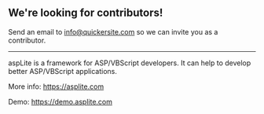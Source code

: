 ## We're looking for contributors!
Send an email to info@quickersite.com so we can invite you as a contributor.
<hr>
aspLite is a framework for ASP/VBScript developers. It can help to develop better ASP/VBScript applications. 

More info: https://asplite.com

Demo: https://demo.asplite.com
